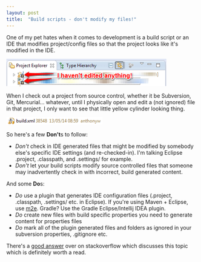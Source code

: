 ```yaml
---
layout: post
title:  "Build scripts - don't modify my files!"
---
```


One of my pet hates when it comes to development is a build script or an IDE that modifies project/config files so that the project looks like it's modified in the IDE.

![Modified](/assets/img/2014-08-06-modified-scm-project.png)

When I check out a project from source control, whether it be Subversion, Git, Mercurial... whatever, until I physically open and edit a (not ignored) file in that project, I only want to see that little yellow cylinder looking thing.

![Unchanged](/assets/img/2014-08-06-unchanged-scm.png)

So here's a few **Don't**s to follow:

* *Don't* check in IDE generated files that might be modified by somebody else's specific IDE settings (and re-checked-in). I'm talking Eclipse .project, .classpath, and .settings/ for example.
* *Don't* let your build scripts modify source controlled files that someone may inadvertently check in with incorrect, build generated content.

And some **Do**s:

* *Do* use a plugin that generates IDE configuration files (.project, .classpath, .settings/ etc. in Eclipse). If you're using Maven + Eclipse, use [m2e](https://www.eclipse.org/m2e/). Gradle? Use the Gradle Eclipse/Intellij IDEA plugin.
* *Do* create new files with build specific properties you need to generate content for properties files
* *Do* mark all of the plugin generated files and folders as ignored in your subversion properties, .gitignore etc.

There's a [good answer](http://stackoverflow.com/a/337317/2309046) over on stackoverflow which discusses this topic which is definitely worth a read.
